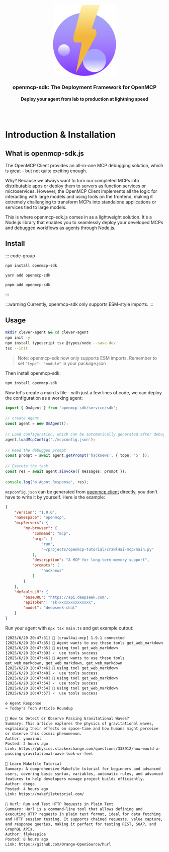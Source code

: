 <div align="center" style="margin-bottom: 30px; border-radius: .5em; border: 1px solid var(--vp-c-brand-2); background-color: var(--vp-bg-brand-2); padding: 30px 10px;">

<img src="/images/icons/openmcp-sdk.svg" width="200px"/>

<h3>openmcp-sdk: The Deployment Framework for OpenMCP</h3>
<h4>Deploy your agent from lab to production at lightning speed</h4>

</div>

# Introduction & Installation

## What is openmcp-sdk.js

The OpenMCP Client provides an all-in-one MCP debugging solution, which is great - but not quite exciting enough.

Why? Because we always want to turn our completed MCPs into distributable apps or deploy them to servers as function services or microservices. However, the OpenMCP Client implements all the logic for interacting with large models and using tools on the frontend, making it extremely challenging to transform MCPs into standalone applications or services tied to large models.

This is where openmcp-sdk.js comes in as a lightweight solution. It's a Node.js library that enables you to seamlessly deploy your developed MCPs and debugged workflows as agents through Node.js.


## Install

::: code-group
```bash [npm]
npm install openmcp-sdk
```

```bash [yarn]
yarn add openmcp-sdk
```

```bash [pnpm]
pnpm add openmcp-sdk
```
:::

:::warning
Currently, openmcp-sdk only supports ESM-style imports.
:::

## Usage

```bash
mkdir clever-agent && cd clever-agent
npm init -y
npm install typescript tsx @types/node --save-dev
tsc --init
```

> Note: openmcp-sdk now only supports ESM imports. Remember to set `"type": "module"` in your package.json

Then install openmcp-sdk:

```bash
npm install openmcp-sdk
```

Now let's create a main.ts file - with just a few lines of code, we can deploy the configuration as a working agent:

```typescript
import { OmAgent } from 'openmcp-sdk/service/sdk';

// create Agent
const agent = new OmAgent();
    
// Load configuration, which can be automatically generated after debugging with openmcp client
agent.loadMcpConfig('./mcpconfig.json');

// Read the debugged prompt
const prompt = await agent.getPrompt('hacknews', { topn: '5' });    

// Execute the task
const res = await agent.ainvoke({ messages: prompt });

console.log('⚙️ Agent Response', res);
```

`mcpconfig.json` can be generated from [openmcp client](https://github.com/LSTM-Kirigaya/openmcp-client) directly, you don't have to write it by yourself. Here is the example:

```json
{
    "version": "1.0.0",
    "namespace": "openmcp",
    "mcpServers": {
        "my-browser": {
            "command": "mcp",
            "args": [
                "run",
                "~/projects/openmcp-tutorial/crawl4ai-mcp/main.py"
            ],
            "description": "A MCP for long-term memory support",
            "prompts": [
                "hacknews"
            ]
        }
    },
    "defaultLLM": {
        "baseURL": "https://api.deepseek.com",
        "apiToken": "sk-xxxxxxxxxxxxxx",
        "model": "deepseek-chat"
    }
}
```

Run your agent with `npx tsx main.ts` and get example output:

```
[2025/6/20 20:47:31] 🚀 [crawl4ai-mcp] 1.9.1 connected
[2025/6/20 20:47:35] 🤖 Agent wants to use these tools get_web_markdown
[2025/6/20 20:47:35] 🔧 using tool get_web_markdown
[2025/6/20 20:47:39] ✓  use tools success
[2025/6/20 20:47:46] 🤖 Agent wants to use these tools get_web_markdown, get_web_markdown, get_web_markdown
[2025/6/20 20:47:46] 🔧 using tool get_web_markdown
[2025/6/20 20:47:48] ✓  use tools success
[2025/6/20 20:47:48] 🔧 using tool get_web_markdown
[2025/6/20 20:47:54] ✓  use tools success
[2025/6/20 20:47:54] 🔧 using tool get_web_markdown
[2025/6/20 20:47:57] ✓  use tools success

⚙️ Agent Response
⌨️ Today's Tech Article Roundup

📌 How to Detect or Observe Passing Gravitational Waves?
Summary: This article explores the physics of gravitational waves, explaining their effects on space-time and how humans might perceive or observe this cosmic phenomenon.
Author: ynoxinul
Posted: 2 hours ago
Link: https://physics.stackexchange.com/questions/338912/how-would-a-passing-gravitational-wave-look-or-feel

📌 Learn Makefile Tutorial
Summary: A comprehensive Makefile tutorial for beginners and advanced users, covering basic syntax, variables, automatic rules, and advanced features to help developers manage project builds efficiently.
Author: dsego
Posted: 4 hours ago
Link: https://makefiletutorial.com/

📌 Hurl: Run and Test HTTP Requests in Plain Text
Summary: Hurl is a command-line tool that allows defining and executing HTTP requests in plain text format, ideal for data fetching and HTTP session testing. It supports chained requests, value capture, and response queries, making it perfect for testing REST, SOAP, and GraphQL APIs.
Author: flykespice
Posted: 8 hours ago
Link: https://github.com/Orange-OpenSource/hurl
```

